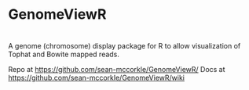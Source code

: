 # GenomeViewR
# 
A genome (chromosome) display package for R to allow visualization of Tophat and Bowite mapped reads.

Repo at https://github.com/sean-mccorkle/GenomeViewR/
Docs at https://github.com/sean-mccorkle/GenomeViewR/wiki
